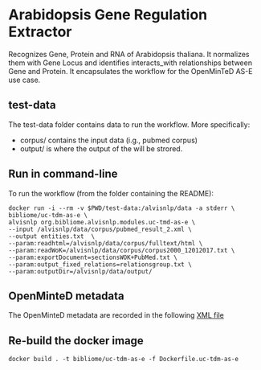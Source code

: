 # Arabidopsis Gene Regulation Extractor
Recognizes Gene, Protein and RNA of Arabidopsis thaliana. It normalizes them with Gene Locus and identifies interacts_with relationships between Gene and Protein. It encapsulates the workflow for the OpenMinTeD AS-E use case.

## test-data
The test-data folder contains data to run the workflow. More specifically:
* corpus/ contains the input data (i.g., pubmed corpus)
* output/ is where the output of the will be strored.

## Run in command-line

To run the workflow (from the folder containing the README):

```
docker run -i --rm -v $PWD/test-data:/alvisnlp/data -a stderr \
bibliome/uc-tdm-as-e \
alvisnlp org.bibliome.alvisnlp.modules.uc-tmd-as-e \
--input /alvisnlp/data/corpus/pubmed_result_2.xml \
--output entities.txt  \
--param:readhtml=/alvisnlp/data/corpus/fulltext/html \
--param:readWoK=/alvisnlp/data/corpus/corpus2000_12012017.txt \
--param:exportDocument=sectionsWOK+PubMed.txt \
--param:output_fixed_relations=relationsgroup.txt \
--param:outputDir=/alvisnlp/data/output/
```

<!--- ```sudo docker run -i --rm -v $PWD/test-data/:/as-e/data as-e-docker alvisnlp -verbose -J "-Xmx30g" 
-alias readPubMed /as-e/data/alvisir2_corpus/pubmed_result-2.xml \
-alias readhtml /as-e/data/alvisir2_corpus/fulltext/html \
-alias readWoK /as-e/data/alvisir2_corpus/corpus2000_12012017.txt \
-alias exportDocument /as-e/data/output/sectionsWOK+PubMed.txt \
-alias output_fixed_relations /as-e/data/output/relationsgroup.txt \
-alias output_fixed_entities /as-e/data/output/entities.txt \
/as-e/plan/entities.plan
``` --->

## OpenMinteD metadata

The OpenMinteD metadata are recorded in the following [XML file](uc-tdm-as-d.omtd.v3.0.0)

## Re-build the docker image

```docker build . -t bibliome/uc-tdm-as-e -f Dockerfile.uc-tdm-as-e```
